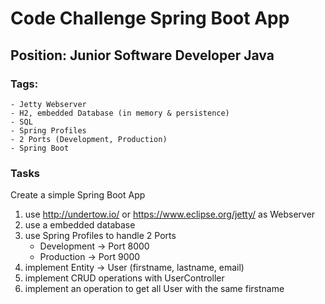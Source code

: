 # Code Challenge Spring Boot App
## Position: Junior Software Developer Java 
### Tags: 

    - Jetty Webserver
    - H2, embedded Database (in memory & persistence)
    - SQL
    - Spring Profiles
    - 2 Ports (Development, Production)
    - Spring Boot

### Tasks

Create a simple Spring Boot App

1. use http://undertow.io/ or https://www.eclipse.org/jetty/ as Webserver
2. use a embedded database
3. use Spring Profiles to handle 2 Ports
    * Development -> Port 8000
    * Production -> Port 9000
4. implement Entity -> User (firstname, lastname, email)
5. implement CRUD operations with UserController
6. implement an operation to get all User with the same firstname
